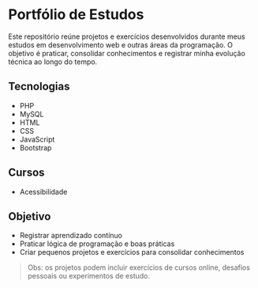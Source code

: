 # Portfólio de Estudos

Este repositório reúne projetos e exercícios desenvolvidos durante meus estudos em desenvolvimento web e outras áreas da programação. O objetivo é praticar, consolidar conhecimentos e registrar minha evolução técnica ao longo do tempo.

## Tecnologias
- PHP
- MySQL
- HTML
- CSS
- JavaScript
- Bootstrap

## Cursos

- Acessibilidade

## Objetivo
- Registrar aprendizado contínuo
- Praticar lógica de programação e boas práticas
- Criar pequenos projetos e exercícios para consolidar conhecimentos

> Obs: os projetos podem incluir exercícios de cursos online, desafios pessoais ou experimentos de estudo.
